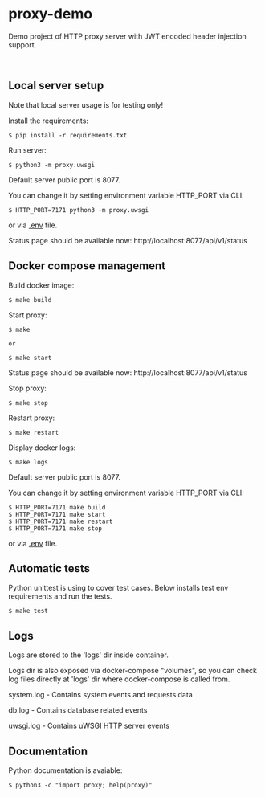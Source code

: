 # proxy-demo

Demo project of HTTP proxy server with JWT encoded header injection support.

&nbsp;  

## Local server setup

Note that local server usage is for testing only!

Install the requirements:

    $ pip install -r requirements.txt

Run server:

    $ python3 -m proxy.uwsgi

Default server public port is 8077.

You can change it by setting environment variable HTTP_PORT via CLI:

    $ HTTP_PORT=7171 python3 -m proxy.uwsgi

or via [.env](.env) file.

Status page should be available now: http://localhost:8077/api/v1/status


## Docker compose management

Build docker image:

    $ make build

Start proxy:

    $ make

    or

    $ make start

Status page should be available now: http://localhost:8077/api/v1/status

Stop proxy:

    $ make stop

Restart proxy:

    $ make restart

Display docker logs:

    $ make logs


Default server public port is 8077.

You can change it by setting environment variable HTTP_PORT via CLI:

    $ HTTP_PORT=7171 make build
    $ HTTP_PORT=7171 make start
    $ HTTP_PORT=7171 make restart
    $ HTTP_PORT=7171 make stop

or via [.env](.env) file.


## Automatic tests

Python unittest is using to cover test cases.
Below installs test env requirements and run the tests.

    $ make test


## Logs

Logs are stored to the 'logs' dir inside container.

Logs dir is also exposed via docker-compose "volumes", so you can check log files directly at 'logs' dir where docker-compose is called from.

system.log - Contains system events and requests data

db.log - Contains database related events

uwsgi.log - Contains uWSGI HTTP server events

## Documentation

Python documentation is avaiable:

    $ python3 -c "import proxy; help(proxy)"

